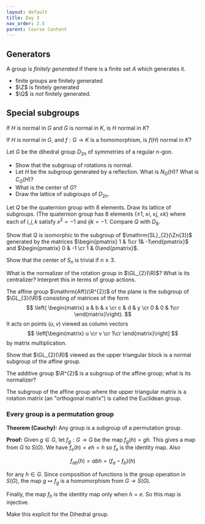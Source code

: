 ```yaml
---
layout: default
title: Day 3
nav_order: 2.5
parent: Course Content
---
```


## Generators

A group is *finitely generated* if there is a finite set $A$ which generates it. 
- finite groups are finitely generated
- $\Z$ is finitely generated
- $\Q$ is *not* finitely generated. 

## Special subgroups

If $H$ is normal in $G$ and $G$ is normal in $K$, is $H$ normal in $K$?

If $H$ is normal in $G$, and $f:G\to K$ is a homomorphism, is $f(H)$ normal in $K$?

Let $G$ be the dihedral group $D_{2n}$ of symmetries of a regular $n$-gon.
- Show that the subgroup of rotations is normal.
- Let $H$ be the subgroup generated by a reflection.  What is $N_{G}(H)$? What is $C_{G}(H)$?
- What is the center of $G$?
- Draw the lattice of subgroups of $D_{2n}$.

Let $Q$ be the quaternion group with $8$ elements. Draw its lattice of subgroups.
(The quaternion group has 8 elements $\lbrace \pm 1, \pm i, \pm j, \pm k\rbrace$ where each 
of $i,j,k$ satisfy $x^2=-1$ and $ijk=-1$.  Compare $Q$ with $D_{8}$.

Show that $Q$ is isomorphic to the subgroup of $\mathrm{SL}_{2}(\Zn{3})$ generated
by the matrices $\begin{pmatrix} 1 & 1\cr  1& -1\end{pmatrix}$ and $\begin{pmatrix} 0 & -1 \cr 1 & 0\end{pmatrix}$.

Show that the center of $S_{n}$ is trivial if $n\ge 3$.

What is the normalizer of the rotation group in  $\GL_{2}(\R)$? What is its centralizer?
Interpret this in terms of group actions.



The affine group $\mathrm{Aff}(\R^{2})$ of the plane is the subgroup of $\GL_{3}(\R)$ consisting of matrices of the form
$$
\left(
\begin{matrix}
a & b & x \cr
c & d & y \cr
0 & 0 & 1\cr
\end{matrix}\right).
$$
It acts on points $(u,v)$ viewed as column vectors 
$$
\left[\begin{matrix}
u \cr
v \cr 
1\cr
\end{matrix}\right]
$$
by matrix multiplication.

Show that $\GL_{2}(\R)$ viewed as the upper triangular block is a normal subgroup of the affine group.

The additive group $\R^{2}$ is a subgroup of the affine group; what is its normalizer?

The subgroup of the affine group where the upper triangular matrix is a rotation matrix (an "orthogonal matrix")
is called the Euclidean group.  


### Every group is a permutation group 

**Theorem (Cauchy):** Any group is a subgroup of a permutation group.

**Proof:** Given $g\in G$, let $f_{g}:G\to G$ be the map $f_{g}(h)=gh$.  This gives a map from 
$G$ to $S(G)$. We have $f_{e}(h)=eh=h$ so $f_{e}$ is the identity map.   Also

$$f_{ab}(h)=abh=(f_{a}\circ f_{b})(h)$$

for any $h\in G$.  Since composition
of functions is the group operation in $S(G)$, the map $g\mapsto f_{g}$ is a homomorphism from $G\to S(G)$.

Finally, the map $f_{h}$ is the identity map only when $h=e$.  So this map is injective.  

Make this explicit for the Dihedral group.






